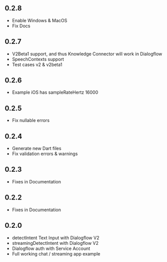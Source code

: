 ## 0.2.8

* Enable Windows & MacOS
* Fix Docs

## 0.2.7

* V2Beta1 support, and thus Knowledge Connector will work in Dialogflow
* SpeechContexts support
* Test cases v2 & v2beta1

## 0.2.6

* Example iOS has sampleRateHertz 16000

## 0.2.5

* Fix nullable errors

## 0.2.4

* Generate new Dart files
* Fix validation errors & warnings

## 0.2.3

* Fixes in Documentation

## 0.2.2

* Fixes in Documentation

## 0.2.0

* detectIntent Text Input with Dialogflow V2
* streamingDetectIntent with Dialogflow V2
* Dialogflow auth with Service Account
* Full working chat / streaming app example
